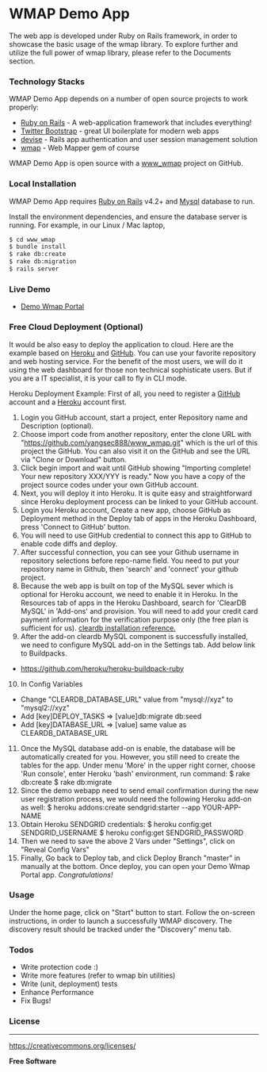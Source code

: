 # WMAP Demo App

The web app is developed under Ruby on Rails framework, in order to showcase the basic usage of the wmap library. To explore further and utilize the full power of wmap library, please refer to the Documents section.


### Technology Stacks

WMAP Demo App depends on a number of open source projects to work properly:

* [Ruby on Rails] - A web-application framework that includes everything!
* [Twitter Bootstrap] - great UI boilerplate for modern web apps
* [devise] - Rails app authentication and user session management solution
* [wmap](https://github.com/yangsec888/wmap) - Web Mapper gem of course


WMAP Demo App is open source with a [www_wmap] project on GitHub.

### Local Installation

WMAP Demo App requires [Ruby on Rails](http://rubyonrails.org) v4.2+ and [Mysql](https://www.mysql.com/) database to run.

Install the environment dependencies, and ensure the database server is running. For example, in our Linux / Mac laptop,

```sh
$ cd www_wmap
$ bundle install
$ rake db:create
$ rake db:migration
$ rails server
```

### Live Demo

* [Demo Wmap Portal](https://demo-wmap-portal.herokuapp.com/)

### Free Cloud Deployment (Optional)

It would be also easy to deploy the application to cloud. Here are the example based on [Heroku](https://www.heroku.com) and [GitHub](https://github.com). You can use your favorite repository and web hosting service. For the benefit of the most users, we will do it using the web dashboard for those non technical sophisticate users.  But if you are a IT specialist, it is your call to fly in CLI mode.

Heroku Deployment Example:
First of all, you need to register a [GitHub](https://github.com) account and a [Heroku](https://www.heroku.com) account first.
 1. Login you GitHub account, start a project, enter Repository name and Description (optional).
 2. Choose import code from another repository, enter the clone URL with "https://github.com/yangsec888/www_wmap.git" which is the url of this project the GitHub. You can also visit it on the GitHub and see the URL via "Clone or Download" button.
 3. Click begin import and wait until GitHub showing "Importing complete! Your new repository XXX/YYY is ready."  Now you have a copy of the project source codes under your own GitHub account.
 4. Next, you will deploy it into Heroku. It is quite easy and straightforward since Heroku deployment process can be linked to your GitHub account.
 5. Login you Heroku account, Create a new app, choose GitHub as Deployment method in the Deploy tab of apps in the Heroku Dashboard, press 'Connect to GitHub' button.
 6. You will need to use GitHub credential to connect this app to GitHub to enable code diffs and deploy.
 7. After successful connection, you can see your Github username in repository selections before repo-name field. You need to put your repository name in Github, then 'search' and 'connect' your github project.
 8. Because the web app is built on top of the MySQL sever which is optional for Heroku account, we need to enable it in Heroku.  In the Resources tab of apps in the Heroku Dashboard, search for 'ClearDB MySQL' in 'Add-ons' and provision. You will need to add your credit card payment information for the verification purpose only (the free plan is sufficient for us).  [cleardb installation reference.](https://devcenter.heroku.com/articles/cleardb)
 9. After the add-on cleardb MySQL component is successfully installed, we need to configure MySQL add-on in the Settings tab. Add below link to Buildpacks.
  * https://github.com/heroku/heroku-buildpack-ruby
10. In Config Variables
* Change "CLEARDB_DATABASE_URL" value from "mysql://xyz" to "mysql2://xyz"
* Add [key]DEPLOY_TASKS => [value]db:migrate db:seed
* Add [key]DATABASE_URL => [value] same value as CLEARDB_DATABASE_URL
11. Once the MySQL database add-on is enable, the database will be automatically created for you. However, you still need to create the tables for the app. Under menu 'More' in the upper right corner, choose 'Run console', enter Heroku 'bash' environment, run command:
$ rake db:create
$ rake db:migrate
12. Since the demo webapp need to send email confirmation during the new user registration process, we would need the following Heroku add-on as well:
$ heroku addons:create sendgrid:starter --app YOUR-APP-NAME
13. Obtain Heroku SENDGRID credentials:
$ heroku config:get SENDGRID_USERNAME
$ heroku config:get SENDGRID_PASSWORD
14. Then we need to save the above 2 Vars under "Settings", click on "Reveal Config Vars"
15. Finally, Go back to Deploy tab,  and click Deploy Branch "master" in manually at the bottom. Once deploy, you can open your Demo Wmap Portal app. *Congratulations!*

### Usage
Under the home page, click on "Start" button to start. Follow the on-screen instructions, in order to launch a successfully WMAP discovery. The discovery result should be tracked under the "Discovery" menu tab.

### Todos

 - Write protection code :)
 - Write more features (refer to wmap bin utilities)
 - Write (unit, deployment) tests
 - Enhance Performance
 - Fix Bugs!

### License
----
https://creativecommons.org/licenses/

**Free Software**

[//]: # (These are reference links used in the body of this note and get stripped out when the markdown processor does its job. There is no need to format nicely because it shouldn't be seen. Thanks SO - http://stackoverflow.com/questions/4823468/store-comments-in-markdown-syntax)

   [www_wmap]: <https://github.com/yangsec888/www_wmap>
   [Twitter Bootstrap]: <http://twitter.github.com/bootstrap/>
   [jQuery]: <http://jquery.com>
   [Ruby on Rails]: <http://rubyonrails.org>
   [devise]: <https://github.com/plataformatec/devise>
